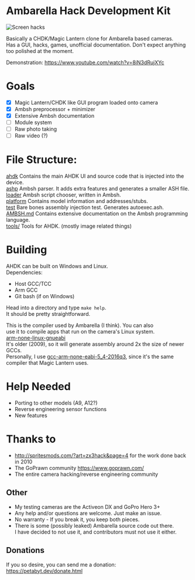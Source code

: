 # Ambarella Hack Development Kit

![Screen hacks](https://petabyt.dev/filedump/screen.jpg)

Basically a CHDK/Magic Lantern clone for Ambarella based cameras.  
Has a GUI, hacks, games, unofficial documentation. Don't expect anything  
too polished at the moment.

Demonstration: https://www.youtube.com/watch?v=8iN3dRujXYc

# Goals
- [x] Magic Lantern/CHDK like GUI program loaded onto camera
- [x] Ambsh preprocessor + minimizer
- [x] Extensive Ambsh documentation
- [ ] Module system
- [ ] Raw photo taking
- [ ] Raw video (?)

# File Structure:
[ahdk](ahdk/) Contains the main AHDK UI and source code that is injected into the device.  
[ashp](ashp/) Ambsh parser. It adds extra features and generates a smaller ASH file.  
[loader](loader/) Ambsh script chooser, written in Ambsh.  
[platform](platform/) Contains model information and addresses/stubs.  
[test](test/) Bare bones assembly injection test. Generates autoexec.ash.  
[AMBSH.md](AMBSH.md) Contains extensive documentation on the Ambsh programming language.  
[tools/](tools/) Tools for AHDK. (mostly image related things)  

# Building
AHDK can be built on Windows and Linux.  
Dependencies:  
- Host GCC/TCC
- Arm GCC
- Git bash (if on Windows)

Head into a directory and type `make help`.  
It should be pretty straightforward.  

This is the compiler used by Ambarella (I think). You can also    
use it to compile apps that run on the camera's Linux system.  
[arm-none-linux-gnueabi](https://sourcery.mentor.com/public/gnu_toolchain/arm-none-linux-gnueabi/arm-2011.09-70-arm-none-linux-gnueabi-i686-pc-linux-gnu.tar.bz2)  
It's older (2009), so it will generate assembly around 2x the size of newer GCCs.  
Personally, I use [gcc-arm-none-eabi-5_4-2016q3](https://developer.arm.com/tools-and-software/open-source-software/developer-tools/gnu-toolchain/gnu-rm/downloads/5-2016-q3-update), since it's the same compiler that Magic Lantern uses.  

# Help Needed
- Porting to other models (A9, A12?)
- Reverse engineering sensor functions
- New features

# Thanks to
- http://spritesmods.com/?art=zx3hack&page=4 for the work done back in 2010
- The GoPrawn community https://www.goprawn.com/
- The entire camera hacking/reverse engineering community

## Other
- My testing cameras are the Activeon DX and GoPro Hero 3+
- Any help and/or questions are welcome. Just make an issue. 
- No warranty - If you break it, you keep both pieces.
- There is some (possibly leaked) Ambarella source code out there.  
I have decided to not use it, and contributors must not use it either.  

## Donations
If you so desire, you can send me a donation:  
https://petabyt.dev/donate.html  
